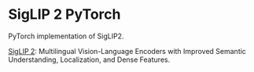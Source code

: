 # SigLIP 2 PyTorch

PyTorch implementation of SigLIP2.

[SigLIP 2](https://arxiv.org/abs/2502.14786): Multilingual Vision-Language Encoders with Improved Semantic Understanding, Localization, and Dense Features.

